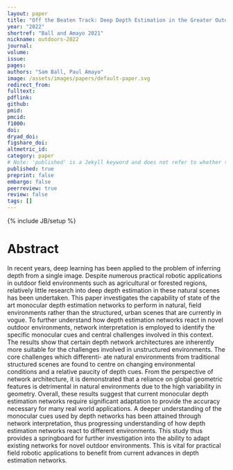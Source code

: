 ```yaml
---
layout: paper
title: "Off the Beaten Track: Deep Depth Estimation in the Greater Outdoors"
year: "2022"
shortref: "Ball and Amayo 2021"
nickname: outdoors-2022
journal: 
volume: 
issue: 
pages: 
authors: "Sam Ball, Paul Amayo"
image: /assets/images/papers/default-paper.svg
redirect_from: 
fulltext:
pdflink: 
github: 
pmid: 
pmcid: 
f1000: 
doi: 
dryad_doi:
figshare_doi: 
altmetric_id: 
category: paper
# Note: 'published' is a Jekyll keyword and does not refer to whether the paper is published, but rather to whether this Markdown should be part of the rendered site.
published: true
preprint: false
embargo: false	
peerreview: true
review: false
tags: []
---
```

{% include JB/setup %}

# Abstract 

In recent years, deep learning has been applied to the problem of inferring depth from a
single image. Despite numerous practical robotic applications in outdoor field environments
such as agricultural or forested regions, relatively little research into deep depth estimation
in these natural scenes has been undertaken. This paper investigates the capability of state
of the art monocular depth estimation networks to perform in natural, field environments
rather than the structured, urban scenes that are currently in vogue. To further understand
how depth estimation networks react in novel outdoor environments, network interpretation
is employed to identify the specific monocular cues and central challenges involved in this
context.
The results show that certain depth network architectures are inherently more suitable for
the challenges involved in unstructured environments. The core challenges which differenti-
ate natural environments from traditional structured scenes are found to centre on changing
environmental conditions and a relative paucity of depth cues. From the perspective of
network architecture, it is demonstrated that a reliance on global geometric features is
detrimental in natural environments due to the high variability in geometry.
Overall, these results suggest that current monocular depth estimation networks require
significant adaptation to provide the accuracy necessary for many real world applications.
A deeper understanding of the monocular cues used by depth networks has been attained
through network interpretation, thus progressing understanding of how depth estimation
networks react to different environments. This study thus provides a springboard for further
investigation into the ability to adapt existing networks for novel outdoor environments.
This is vital for practical field robotic applications to benefit from current advances in
depth estimation networks.
